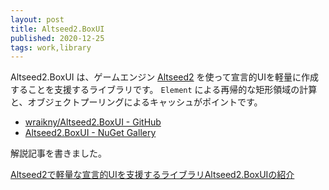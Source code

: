 ```yaml
---
layout: post
title: Altseed2.BoxUI
published: 2020-12-25
tags: work,library
---
```


Altseed2.BoxUI は、ゲームエンジン [Altseed2](https://altseed.github.io/) を使って宣言的UIを軽量に作成することを支援するライブラリです。
`Element` による再帰的な矩形領域の計算と、オブジェクトプーリングによるキャッシュがポイントです。

- [wraikny/Altseed2.BoxUI - GitHub](https://github.com/wraikny/Altseed2.BoxUI)
- [Altseed2.BoxUI - NuGet Gallery](https://www.nuget.org/packages/Altseed2.BoxUI/)


解説記事を書きました。

[Altseed2で軽量な宣言的UIを支援するライブラリAltseed2.BoxUIの紹介](https://www.amusement-creators.info/articles/advent_calendar/2020/25/)
